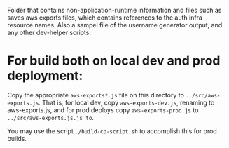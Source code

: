 
Folder that contains non-application-runtime information and files such as saves aws exports files, which contains references to the auth infra resource names. Also a sampel file of the username generator output, and any other dev-helper scripts.

# For build both on local dev and prod deployment:

Copy the appropriate `aws-exports*.js` file on this directory to `../src/aws-exports.js`. That is, for local dev, copy `aws-exports-dev.js`, renaming to aws-exports.js, and for prod deploys copy `aws-exports-prod.js` to `../src/aws-exports.js.js to`.

You may use the script `./build-cp-script.sh` to accomplish this for prod builds.
